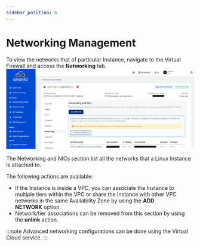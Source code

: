```yaml
---
sidebar_position: 6
---
```

# Networking Management

To view the networks that of particular Instance, navigate to the Virtual Firewall and access the **Networking** tab.![Networking](img/Networking.png)

The Networking and NICs section list all the networks that a Linux Instance is attached to.

The following actions are available:

- If the Instance is inside a VPC, you can associate the Instance to multiple tiers within the VPC or share the Instance with other VPC networks in the same Availability Zone by using the **ADD NETWORK** option.
- Network/tier associations can be removed from this section by using the **unlink** action.

:::note
Advanced networking configurations can be done using the Virtual Cloud service.
:::